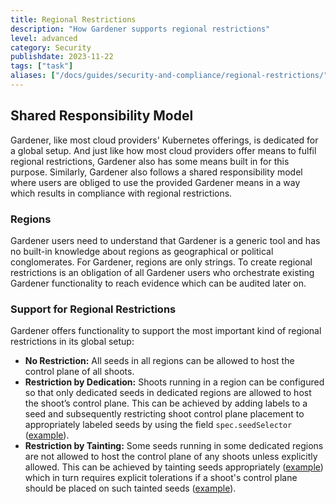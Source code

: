 ```yaml
---
title: Regional Restrictions
description: "How Gardener supports regional restrictions"
level: advanced
category: Security
publishdate: 2023-11-22
tags: ["task"]
aliases: ["/docs/guides/security-and-compliance/regional-restrictions/"]
---
```


## Shared Responsibility Model

Gardener, like most cloud providers' Kubernetes offerings, is dedicated for a global setup. And just like how most cloud providers offer means to fulfil regional restrictions, Gardener also has some means built in for this purpose. Similarly, Gardener also follows a shared responsibility model where users are obliged to use the provided Gardener means in a way which results in compliance with regional restrictions.

### Regions

Gardener users need to understand that Gardener is a generic tool and has no built-in knowledge about regions as geographical or political conglomerates. For Gardener, regions are only strings. To create regional restrictions is an obligation of all Gardener users who orchestrate existing Gardener functionality to reach evidence which can be audited later on.

### Support for Regional Restrictions

Gardener offers functionality to support the most important kind of regional restrictions in its global setup:

- **No Restriction:** All seeds in all regions can be allowed to host the control plane of all shoots.
- **Restriction by Dedication:** Shoots running in a region can be configured so that only dedicated seeds in dedicated regions are allowed to host the shoot’s control plane. This can be achieved by adding labels to a seed and subsequently restricting shoot control plane placement to appropriately labeled seeds by using the field `spec.seedSelector` ([example](https://github.com/gardener/gardener/blob/v1.84.1/example/90-shoot.yaml#L365-L368)).
- **Restriction by Tainting:** Some seeds running in some dedicated regions are not allowed to host the control plane of any shoots unless explicitly allowed. This can be achieved by tainting seeds appropriately ([example](https://github.com/gardener/gardener/blob/v1.84.1/example/50-seed.yaml#L86-L88)) which in turn requires explicit tolerations if a shoot's control plane should be placed on such tainted seeds ([example](https://github.com/gardener/gardener/blob/v1.84.1/example/90-shoot.yaml#L360-L361)).